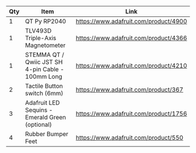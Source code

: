 | Qty | Item                                              | Link                                  |
|-----|---------------------------------------------------|---------------------------------------|
| 1   | QT Py RP2040                                      | https://www.adafruit.com/product/4900 |
| 1   | TLV493D Triple-Axis Magnetometer                  | https://www.adafruit.com/product/4366 |
| 1   | STEMMA QT / Qwiic JST SH 4-pin Cable - 100mm Long | https://www.adafruit.com/product/4210 |
| 2   | Tactile Button switch (6mm)                       | https://www.adafruit.com/product/367  |
| 3   | Adafruit LED Sequins - Emerald Green (optional)   | https://www.adafruit.com/product/1756 |
| 4   | Rubber Bumper Feet                                | https://www.adafruit.com/product/550  |
